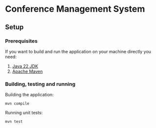 # Conference Management System

## Setup

### Prerequisites

If you want to build and run the application on your machine directly you need:

1. [Java 22 JDK](https://www.oracle.com/java/technologies/downloads/#java22)
2. [Apache Maven](https://maven.apache.org/download.cgi)

### Building, testing and running

Building the application:

    mvn compile

Running unit tests:

    mvn test
